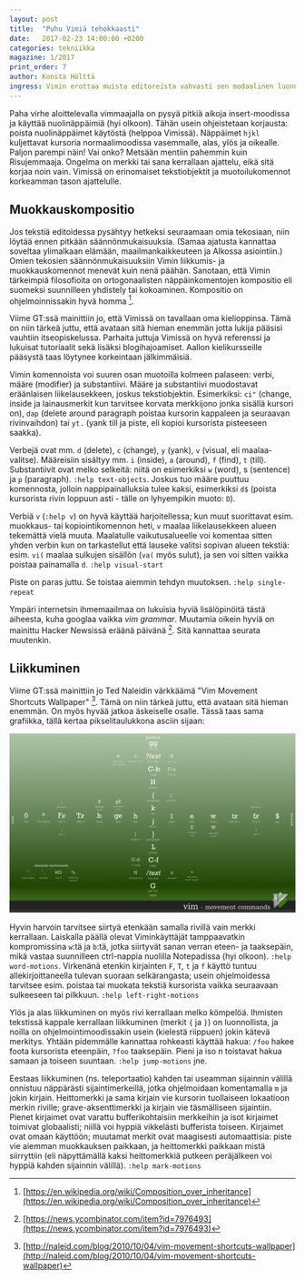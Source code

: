```yaml
---
layout: post
title:  "Puhu Vimiä tehokkaasti"
date:   2017-02-23 14:00:00 +0200
categories: tekniikka
magazine: 1/2017
print_order: 7
author: Konsta Hölttä
ingress: Vimin erottaa muista editoreista vahvasti sen modaalinen luonne ja palasista yhdisteltävät näppäinkomennot.
---
```

Paha virhe aloittelevalla vimmaajalla on pysyä pitkiä aikoja insert-moodissa ja käyttää nuolinäppäimiä (hyi olkoon). Tähän usein ohjeistetaan korjausta: poista nuolinäppäimet käytöstä (helppoa Vimissä). Näppäimet `hjkl` kuljettavat kursoria normaalimoodissa vasemmalle, alas, ylös ja oikealle. Paljon parempi näin! Vai onko? Metsään mentiin pahemmin kuin Risujemmaaja. Ongelma on merkki tai sana kerrallaan ajattelu, eikä sitä korjaa noin vain. Vimissä on erinomaiset tekstiobjektit ja muotoilukomennot korkeamman tason ajattelulle.

## Muokkauskompositio

Jos tekstiä editoidessa pysähtyy hetkeksi seuraamaan omia tekosiaan, niin löytää ennen pitkään säännönmukaisuuksia. (Samaa ajatusta kannattaa soveltaa ylimalkaan elämään, maailmankaikkeuteen ja Alkossa asiointiin.) Omien tekosien säännönmukaisuuksiin Vimin liikkumis- ja muokkauskomennot menevät kuin nenä päähän. Sanotaan, että Vimin tärkeimpiä filosofioita on ortogonaalisten näppäinkomentojen kompositio eli suomeksi suunnilleen yhdistely tai kokoaminen. Kompositio on ohjelmoinnissakin hyvä homma [^0].

Viime GT:ssä mainittiin jo, että Vimissä on tavallaan oma kielioppinsa. Tämä on niin tärkeä juttu, että avataan sitä hieman enemmän jotta lukija pääsisi vauhtiin itseopiskelussa. Parhaita juttuja Vimissä on hyvä referenssi ja lukuisat tutoriaalit sekä lisäksi blogihajoamiset. Aallon kielikursseille pääsystä taas löytynee korkeintaan jälkimmäisiä.

Vimin komennoista voi suuren osan muotoilla kolmeen palaseen: verbi, määre (modifier) ja substantiivi. Määre ja substantiivi muodostavat eräänlaisen liikelausekkeen, joskus tekstiobjektin. Esimerkiksi: `ci"` (change, inside ja lainausmerkit kun tarvitsee korvata merkkijono jonka sisällä kursori on), `dap` (delete around paragraph poistaa kursorin kappaleen ja seuraavan rivinvaihdon) tai `yt.` (yank till ja piste, eli kopioi kursorista pisteeseen saakka).

Verbejä ovat mm. `d` (delete), `c` (change), `y` (yank), `v` (visual, eli maalaa-valitse). Määreisiin sisältyy mm. `i` (inside), `a` (around), `f` (find), `t` (till). Substantiivit ovat melko selkeitä: niitä on esimerkiksi `w` (word), s (sentence) ja `p` (paragraph). `:help text-objects`. Joskus tuo määre puuttuu komennosta, jolloin nappipainalluksia tulee kaksi, esimerkiksi `d$` (poista kursorista rivin loppuun asti - tälle on lyhyempikin muoto: `D`).

Verbiä `v` (`:help v`) on hyvä käyttää harjoitellessa; kun muut suorittavat esim. muokkaus- tai kopiointikomennon heti, `v` maalaa liikelausekkeen alueen tekemättä vielä muuta. Maalatulle vaikutusalueelle voi komentaa sitten yhden verbin kun on tarkastellut että lauseke valitsi sopivan alueen tekstiä: esim. `vi(` maalaa sulkujen sisällön (`va(` myös sulut), ja sen voi sitten vaikka poistaa painamalla `d`. `:help visual-start`

Piste on paras juttu. Se toistaa aiemmin tehdyn muutoksen. `:help single-repeat`

Ympäri internetsin ihmemaailmaa on lukuisia hyviä lisälöpinöitä tästä aiheesta, kuha googlaa vaikka *vim grammar*. Muutamia oikein hyviä on mainittu Hacker Newsissä eräänä päivänä [^1]. Sitä kannattaa seurata muutenkin.

## Liikkuminen

Viime GT:ssä mainittiin jo Ted Naleidin värkkäämä "Vim Movement Shortcuts Wallpaper" [^2]. Tämä on niin tärkeä juttu, että avataan sitä hieman enemmän. On myös hyvää jatkoa äskeiselle osalle. Tässä taas sama grafiikka, tällä kertaa pikselitaulukkona asciin sijaan:

![](/static/2017-02/vim-shortcuts.png "Vim Movement Shortcuts Wallpaper, Ted Naleid")

Hyvin harvoin tarvitsee siirtyä etenkään samalla rivillä vain merkki kerrallaan. Laiskalla päällä olevat Viminkäyttäjät tamppaavatkin kompromissina `w`:tä ja `b`:tä, jotka siirtyvät sanan verran eteen- ja taaksepäin, mikä vastaa suunnilleen ctrl-nappia nuolilla Notepadissa (hyi olkoon). `:help word-motions`. Virkenänä etenkin kirjainten `F`, `T`, `t` ja `f` käyttö tuntuu allekirjoittaneella tulevan suoraan selkärangasta; usein ohjelmoidessa tarvitsee esim. poistaa tai muokata tekstiä kursorista vaikka seuraavaan sulkeeseen tai pilkkuun. `:help left-right-motions`

Ylös ja alas liikkuminen on myös rivi kerrallaan melko kömpelöä. Ihmisten tekstissä kappale kerrallaan liikkuminen (merkit `{` ja `}`) on luonnollista, ja noilla on ohjelmointimoodissakin usein (kielestä riippuen) jokin kätevä merkitys. Yhtään pidemmälle kannattaa rohkeasti käyttää hakua: `/foo` hakee foota kursorista eteenpäin, `?foo` taaksepäin. Pieni ja iso n toistavat hakua samaan ja toiseen suuntaan. `:help jump-motions` jne.

Eestaas liikkuminen (ns. teleportaatio) kahden tai useamman sijainnin välillä onnistuu näppärästi sijaintimerkeillä, jotka ohjelmoidaan komentamalla `m` ja jokin kirjain. Heittomerkki ja sama kirjain vie kursorin tuollaiseen lokaatioon merkin riville; grave-aksenttimerkki ja kirjain vie täsmälliseen sijaintiin. Pienet kirjaimet ovat varattu bufferikohtaisiin merkkeihin ja isot kirjaimet toimivat globaalisti; niillä voi hyppiä vikkelästi bufferista toiseen. Kirjaimet ovat omaan käyttöön; muutamat merkit ovat maagisesti automaattisia: piste vie aiemman muokkauksen paikkaan, ja heittomerkki paikkaan mistä siirryttiin (eli näpyttämällä kaksi heittomerkkiä putkeen peräjälkeen voi hyppiä kahden sijainnin välillä). `:help mark-motions`

[^0]: [https://en.wikipedia.org/wiki/Composition_over_inheritance](https://en.wikipedia.org/wiki/Composition_over_inheritance)

[^1]: [https://news.ycombinator.com/item?id=7976493](https://news.ycombinator.com/item?id=7976493)

[^2]: [http://naleid.com/blog/2010/10/04/vim-movement-shortcuts-wallpaper](http://naleid.com/blog/2010/10/04/vim-movement-shortcuts-wallpaper)
